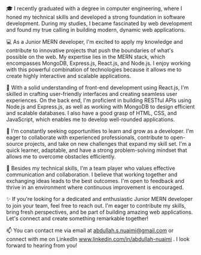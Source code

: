 🎓 I recently graduated with a degree in computer engineering, where I honed my technical skills and developed a strong foundation in software development. During my studies, I became fascinated by web development and found my true calling in building modern, dynamic web applications.

💻 As a Junior MERN developer, I'm excited to apply my knowledge and contribute to innovative projects that push the boundaries of what's possible on the web. My expertise lies in the MERN stack, which encompasses MongoDB, Express.js, React.js, and Node.js. I enjoy working with this powerful combination of technologies because it allows me to create highly interactive and scalable applications.

🌟 With a solid understanding of front-end development using React.js, I'm skilled in crafting user-friendly interfaces and creating seamless user experiences. On the back end, I'm proficient in building RESTful APIs using Node.js and Express.js, as well as working with MongoDB to design efficient and scalable databases. I also have a good grasp of HTML, CSS, and JavaScript, which enables me to develop well-rounded applications.

🌱 I'm constantly seeking opportunities to learn and grow as a developer. I'm eager to collaborate with experienced professionals, contribute to open-source projects, and take on new challenges that expand my skill set. I'm a quick learner, adaptable, and have a strong problem-solving mindset that allows me to overcome obstacles efficiently.

🤝 Besides my technical skills, I'm a team player who values effective communication and collaboration. I believe that working together and exchanging ideas leads to the best outcomes. I'm open to feedback and thrive in an environment where continuous improvement is encouraged.

✨ If you're looking for a dedicated and enthusiastic Junior MERN developer to join your team, feel free to reach out. I'm eager to contribute my skills, bring fresh perspectives, and be part of building amazing web applications. Let's connect and create something remarkable together!

📫 You can contact me via email at abdullah.s.nuaimi@gmail.com or connect with me on LinkedIn www.linkedin.com/in/abdullah-nuaimi . I look forward to hearing from you!
<!---
AbdullahNuaimi/AbdullahNuaimi is a ✨ special ✨ repository because its `README.md` (this file) appears on your GitHub profile.
You can click the Preview link to take a look at your changes.
--->
